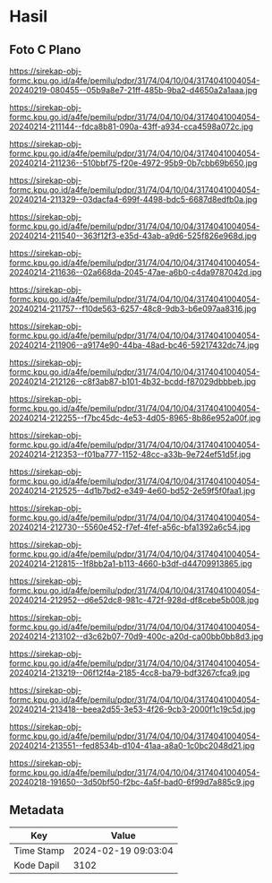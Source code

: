 # Hasil

## Foto C Plano

https://sirekap-obj-formc.kpu.go.id/a4fe/pemilu/pdpr/31/74/04/10/04/3174041004054-20240219-080455--05b9a8e7-21ff-485b-9ba2-d4650a2a1aaa.jpg

https://sirekap-obj-formc.kpu.go.id/a4fe/pemilu/pdpr/31/74/04/10/04/3174041004054-20240214-211144--fdca8b81-090a-43ff-a934-cca4598a072c.jpg

https://sirekap-obj-formc.kpu.go.id/a4fe/pemilu/pdpr/31/74/04/10/04/3174041004054-20240214-211236--510bbf75-f20e-4972-95b9-0b7cbb69b650.jpg

https://sirekap-obj-formc.kpu.go.id/a4fe/pemilu/pdpr/31/74/04/10/04/3174041004054-20240214-211329--03dacfa4-699f-4498-bdc5-6687d8edfb0a.jpg

https://sirekap-obj-formc.kpu.go.id/a4fe/pemilu/pdpr/31/74/04/10/04/3174041004054-20240214-211540--363f12f3-e35d-43ab-a9d6-525f826e968d.jpg

https://sirekap-obj-formc.kpu.go.id/a4fe/pemilu/pdpr/31/74/04/10/04/3174041004054-20240214-211636--02a668da-2045-47ae-a6b0-c4da9787042d.jpg

https://sirekap-obj-formc.kpu.go.id/a4fe/pemilu/pdpr/31/74/04/10/04/3174041004054-20240214-211757--f10de563-6257-48c8-9db3-b6e097aa8316.jpg

https://sirekap-obj-formc.kpu.go.id/a4fe/pemilu/pdpr/31/74/04/10/04/3174041004054-20240214-211906--a9174e90-44ba-48ad-bc46-59217432dc74.jpg

https://sirekap-obj-formc.kpu.go.id/a4fe/pemilu/pdpr/31/74/04/10/04/3174041004054-20240214-212126--c8f3ab87-b101-4b32-bcdd-f87029dbbbeb.jpg

https://sirekap-obj-formc.kpu.go.id/a4fe/pemilu/pdpr/31/74/04/10/04/3174041004054-20240214-212255--f7bc45dc-4e53-4d05-8965-8b86e952a00f.jpg

https://sirekap-obj-formc.kpu.go.id/a4fe/pemilu/pdpr/31/74/04/10/04/3174041004054-20240214-212353--f01ba777-1152-48cc-a33b-9e724ef51d5f.jpg

https://sirekap-obj-formc.kpu.go.id/a4fe/pemilu/pdpr/31/74/04/10/04/3174041004054-20240214-212525--4d1b7bd2-e349-4e60-bd52-2e59f5f0faa1.jpg

https://sirekap-obj-formc.kpu.go.id/a4fe/pemilu/pdpr/31/74/04/10/04/3174041004054-20240214-212730--5560e452-f7ef-4fef-a56c-bfa1392a6c54.jpg

https://sirekap-obj-formc.kpu.go.id/a4fe/pemilu/pdpr/31/74/04/10/04/3174041004054-20240214-212815--1f8bb2a1-b113-4660-b3df-d44709913865.jpg

https://sirekap-obj-formc.kpu.go.id/a4fe/pemilu/pdpr/31/74/04/10/04/3174041004054-20240214-212952--d6e52dc8-981c-472f-928d-df8cebe5b008.jpg

https://sirekap-obj-formc.kpu.go.id/a4fe/pemilu/pdpr/31/74/04/10/04/3174041004054-20240214-213102--d3c62b07-70d9-400c-a20d-ca00bb0bb8d3.jpg

https://sirekap-obj-formc.kpu.go.id/a4fe/pemilu/pdpr/31/74/04/10/04/3174041004054-20240214-213219--06f12f4a-2185-4cc8-ba79-bdf3267cfca9.jpg

https://sirekap-obj-formc.kpu.go.id/a4fe/pemilu/pdpr/31/74/04/10/04/3174041004054-20240214-213418--beea2d55-3e53-4f26-9cb3-2000f1c19c5d.jpg

https://sirekap-obj-formc.kpu.go.id/a4fe/pemilu/pdpr/31/74/04/10/04/3174041004054-20240214-213551--fed8534b-d104-41aa-a8a0-1c0bc2048d21.jpg

https://sirekap-obj-formc.kpu.go.id/a4fe/pemilu/pdpr/31/74/04/10/04/3174041004054-20240218-191650--3d50bf50-f2bc-4a5f-bad0-6f99d7a885c9.jpg


## Metadata

| Key        | Value               |
| ---------- | ------------------- |
| Time Stamp | 2024-02-19 09:03:04 |
| Kode Dapil | 3102                |



